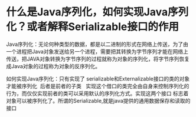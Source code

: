 # 什么是Java序列化，如何实现Java序列化？或者解释Serializable接口的作用

Java序列化：无论何种类型的数据，都是以二进制的形式在网络上传送，为了由一个进程把Java对象发送给另一个进程，需要把其转换为字节序列才能在网络上传送，把JAVA对象转换为字节序列的过程就称为对象的序列化，将字节序列恢复成Java对象的过程称为对象的反序列化。

如何实现Java序列化：只有实现了 serializable和Externalizable接口的类的对象才能被序列化  后者是前者的子类   实现这个借口的类完全由自身来控制序列化的行为，而仅仅实现前者的类可以采用默认的序列化方式。实现这两个接口 标志着对象可以被序列化了。所谓的Serializable,就是java提供的通用数据保存和读取的接口


